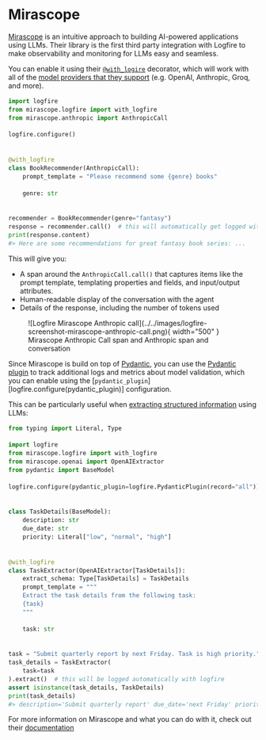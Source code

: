 # Mirascope

[Mirascope](https://github.com/Mirascope/mirascope) is an intuitive approach to building AI-powered applications using LLMs. Their library is the first third party integration with Logfire to make observability and monitoring for LLMs easy and seamless.

You can enable it using their [`@with_logire`](https://docs.mirascope.io/latest/integrations/logfire/#how-to-use-logfire-with-mirascope) decorator, which will work with all of the [model providers that they support](https://docs.mirascope.io/latest/concepts/supported_llm_providers/) (e.g. OpenAI, Anthropic, Groq, and more).

```py hl_lines="1 2 5 8"
import logfire
from mirascope.logfire import with_logfire
from mirascope.anthropic import AnthropicCall

logfire.configure()


@with_logfire
class BookRecommender(AnthropicCall):
    prompt_template = "Please recommend some {genre} books"

    genre: str


recommender = BookRecommender(genre="fantasy")
response = recommender.call()  # this will automatically get logged with logfire
print(response.content)
#> Here are some recommendations for great fantasy book series: ...
```

This will give you:

* A span around the `AnthropicCall.call()` that captures items like the prompt template, templating properties and fields, and input/output attributes.
* Human-readable display of the conversation with the agent
* Details of the response, including the number of tokens used

<figure markdown="span">
  ![Logfire Mirascope Anthropic call](../../images/logfire-screenshot-mirascope-anthropic-call.png){ width="500" }
  <figcaption>Mirascope Anthropic Call span and Anthropic span and conversation</figcaption>
</figure>

Since Mirascope is build on top of [Pydantic][pydantic], you can use the [Pydantic plugin][pydantic-plugin] to track additional logs and metrics about model validation, which you can enable using the [`pydantic_plugin`][logfire.configure(pydantic_plugin)] configuration.

This can be particularly useful when [extracting structured information](https://docs.mirascope.io/latest/concepts/extracting_structured_information_using_llms/) using LLMs:

```py hl_lines="3 4 8 17"
from typing import Literal, Type

import logfire
from mirascope.logfire import with_logfire
from mirascope.openai import OpenAIExtractor
from pydantic import BaseModel

logfire.configure(pydantic_plugin=logfire.PydanticPlugin(record="all"))


class TaskDetails(BaseModel):
    description: str
    due_date: str
    priority: Literal["low", "normal", "high"]


@with_logfire
class TaskExtractor(OpenAIExtractor[TaskDetails]):
    extract_schema: Type[TaskDetails] = TaskDetails
    prompt_template = """
    Extract the task details from the following task:
    {task}
    """

    task: str


task = "Submit quarterly report by next Friday. Task is high priority."
task_details = TaskExtractor(
    task=task
).extract()  # this will be logged automatically with logfire
assert isinstance(task_details, TaskDetails)
print(task_details)
#> description='Submit quarterly report' due_date='next Friday' priority='high'
```

For more information on Mirascope and what you can do with it, check out their [documentation](https://docs.mirascope.io)

[pydantic]: https://docs.pydantic.dev/latest/
[pydantic-plugin]: https://docs.pydantic.dev/latest/concepts/plugins/
